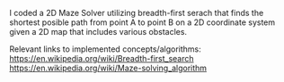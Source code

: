 I coded a 2D Maze Solver utilizing breadth-first serach that finds the shortest posible path from point A to point B on a 2D coordinate system given a 2D map that includes various obstacles.

Relevant links to implemented concepts/algorithms:
https://en.wikipedia.org/wiki/Breadth-first_search
https://en.wikipedia.org/wiki/Maze-solving_algorithm
